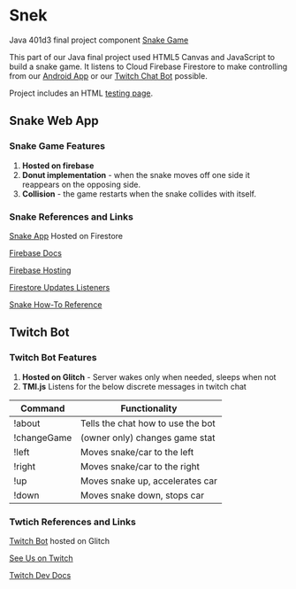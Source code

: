# Snek
Java 401d3 final project component [Snake Game](https://drivebadly.firebaseapp.com/)

This part of our Java final project used HTML5 Canvas and JavaScript to build a snake game. It listens to Cloud Firebase Firestore to make controlling from our [Android App](https://github.com/401javafinal6-21-19/Car-Driver) or our [Twitch Chat Bot](https://glitch.com/~drivebadlybot) possible. 

Project includes an HTML [testing page](public/_test_/test.html).

## Snake Web App
### Snake Game Features
1. **Hosted on firebase**
2. **Donut implementation** - when the snake moves off one side it reappears on the opposing side. 
3. **Collision** - the game restarts when the snake collides with itself. 

### Snake References and Links
[Snake App](https://drivebadly.web.app/) Hosted on Firestore 

[Firebase Docs](https://firebase.google.com/docs/web/setup)

[Firebase Hosting](https://firebase.google.com/docs/hosting)

[Firestore Updates Listeners](https://firebase.google.com/docs/firestore/query-data/listen)

[Snake How-To Reference](https://github.com/Mariacristina88/Snake-game)



## Twitch Bot
### Twitch Bot Features
1. **Hosted on Glitch** - Server wakes only when needed, sleeps when not
2. **TMI.js** Listens for the below discrete messages in twitch chat

| Command     | Functionality                         | 
|-------------|---------------------------------------|
| !about      | Tells the chat how to use the bot     | 
| !changeGame | (owner only) changes game stat        |
| !left       | Moves snake/car to the left           |
| !right      | Moves snake/car to the right          |
| !up         | Moves snake up, accelerates car       |
| !down       | Moves snake down, stops car           |


### Twtich References and Links

[Twitch Bot](https://glitch.com/~drivebadlybot) hosted on Glitch

[See Us on Twitch](https://www.twitch.tv/michorjay)

[Twitch Dev Docs](https://dev.twitch.tv/docs/irc/)




